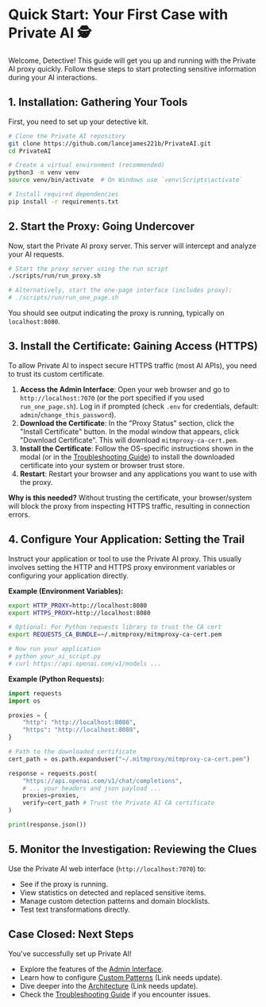 # Quick Start: Your First Case with Private AI 🕵️

Welcome, Detective! This guide will get you up and running with the Private AI proxy quickly. Follow these steps to start protecting sensitive information during your AI interactions.

## 1. Installation: Gathering Your Tools

First, you need to set up your detective kit.

```bash
# Clone the Private AI repository
git clone https://github.com/lancejames221b/PrivateAI.git
cd PrivateAI

# Create a virtual environment (recommended)
python3 -m venv venv
source venv/bin/activate  # On Windows use `venv\Scripts\activate`

# Install required dependencies
pip install -r requirements.txt
```

## 2. Start the Proxy: Going Undercover

Now, start the Private AI proxy server. This server will intercept and analyze your AI requests.

```bash
# Start the proxy server using the run script
./scripts/run/run_proxy.sh

# Alternatively, start the one-page interface (includes proxy):
# ./scripts/run/run_one_page.sh
```

You should see output indicating the proxy is running, typically on `localhost:8080`.

## 3. Install the Certificate: Gaining Access (HTTPS)

To allow Private AI to inspect secure HTTPS traffic (most AI APIs), you need to trust its custom certificate.

1.  **Access the Admin Interface**: Open your web browser and go to `http://localhost:7070` (or the port specified if you used `run_one_page.sh`). Log in if prompted (check `.env` for credentials, default: `admin`/`change_this_password`).
2.  **Download the Certificate**: In the "Proxy Status" section, click the "Install Certificate" button. In the modal window that appears, click "Download Certificate". This will download `mitmproxy-ca-cert.pem`.
3.  **Install the Certificate**: Follow the OS-specific instructions shown in the modal (or in the [Troubleshooting Guide](./troubleshooting.md#case-002-https-certificate-problems)) to install the downloaded certificate into your system or browser trust store.
4.  **Restart**: Restart your browser and any applications you want to use with the proxy.

**Why is this needed?** Without trusting the certificate, your browser/system will block the proxy from inspecting HTTPS traffic, resulting in connection errors.

## 4. Configure Your Application: Setting the Trail

Instruct your application or tool to use the Private AI proxy. This usually involves setting the HTTP and HTTPS proxy environment variables or configuring your application directly.

**Example (Environment Variables):**
```bash
export HTTP_PROXY=http://localhost:8080
export HTTPS_PROXY=http://localhost:8080

# Optional: For Python requests library to trust the CA cert
export REQUESTS_CA_BUNDLE=~/.mitmproxy/mitmproxy-ca-cert.pem 

# Now run your application
# python your_ai_script.py
# curl https://api.openai.com/v1/models ...
```

**Example (Python Requests):**
```python
import requests
import os

proxies = {
    "http": "http://localhost:8080",
    "https": "http://localhost:8080",
}

# Path to the downloaded certificate
cert_path = os.path.expanduser("~/.mitmproxy/mitmproxy-ca-cert.pem")

response = requests.post(
    "https://api.openai.com/v1/chat/completions",
    # ... your headers and json payload ...
    proxies=proxies,
    verify=cert_path # Trust the Private AI CA certificate
)

print(response.json())
```

## 5. Monitor the Investigation: Reviewing the Clues

Use the Private AI web interface (`http://localhost:7070`) to:

*   See if the proxy is running.
*   View statistics on detected and replaced sensitive items.
*   Manage custom detection patterns and domain blocklists.
*   Test text transformations directly.

## Case Closed: Next Steps

You've successfully set up Private AI!

*   Explore the features of the [Admin Interface](./admin-interface.md).
*   Learn how to configure [Custom Patterns](./docs/custom-patterns.md) (Link needs update).
*   Dive deeper into the [Architecture](./docs/architecture.md) (Link needs update).
*   Check the [Troubleshooting Guide](./troubleshooting.md) if you encounter issues.